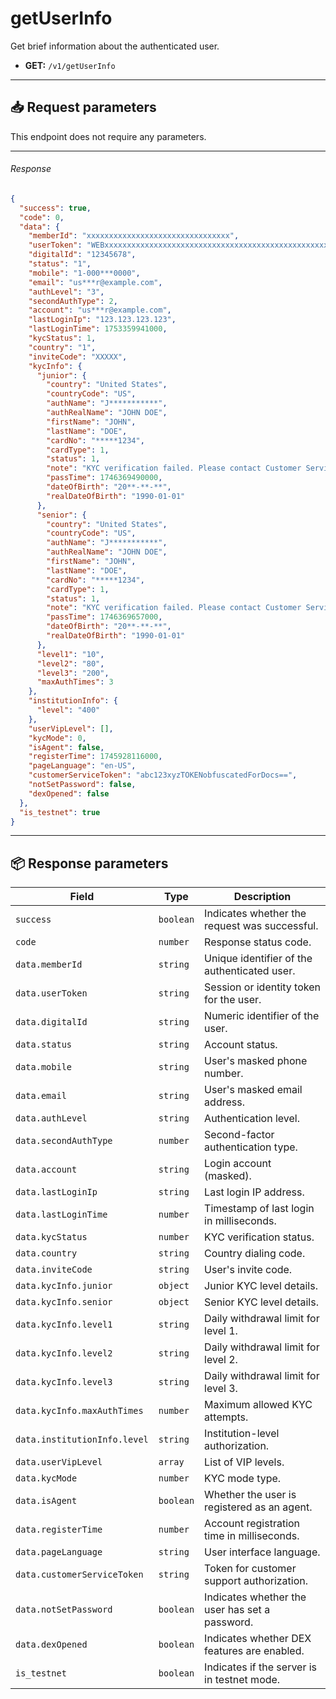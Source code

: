 # getUserInfo

Get brief information about the authenticated user.

- **GET:** `/v1/getUserInfo`

---

## 📥 Request parameters

This endpoint does not require any parameters.

---

###### Response

```json
{
  "success": true,
  "code": 0,
  "data": {
    "memberId": "xxxxxxxxxxxxxxxxxxxxxxxxxxxxxxxx",
    "userToken": "WEBxxxxxxxxxxxxxxxxxxxxxxxxxxxxxxxxxxxxxxxxxxxxxxxxxxxxxxxxxxxxxxxx",
    "digitalId": "12345678",
    "status": "1",
    "mobile": "1-000***0000",
    "email": "us***r@example.com",
    "authLevel": "3",
    "secondAuthType": 2,
    "account": "us***r@example.com",
    "lastLoginIp": "123.123.123.123",
    "lastLoginTime": 1753359941000,
    "kycStatus": 1,
    "country": "1",
    "inviteCode": "XXXXX",
    "kycInfo": {
      "junior": {
        "country": "United States",
        "countryCode": "US",
        "authName": "J***********",
        "authRealName": "JOHN DOE",
        "firstName": "JOHN",
        "lastName": "DOE",
        "cardNo": "*****1234",
        "cardType": 1,
        "status": 1,
        "note": "KYC verification failed. Please contact Customer Service",
        "passTime": 1746369490000,
        "dateOfBirth": "20**-**-**",
        "realDateOfBirth": "1990-01-01"
      },
      "senior": {
        "country": "United States",
        "countryCode": "US",
        "authName": "J***********",
        "authRealName": "JOHN DOE",
        "firstName": "JOHN",
        "lastName": "DOE",
        "cardNo": "*****1234",
        "cardType": 1,
        "status": 1,
        "note": "KYC verification failed. Please contact Customer Service",
        "passTime": 1746369657000,
        "dateOfBirth": "20**-**-**",
        "realDateOfBirth": "1990-01-01"
      },
      "level1": "10",
      "level2": "80",
      "level3": "200",
      "maxAuthTimes": 3
    },
    "institutionInfo": {
      "level": "400"
    },
    "userVipLevel": [],
    "kycMode": 0,
    "isAgent": false,
    "registerTime": 1745928116000,
    "pageLanguage": "en-US",
    "customerServiceToken": "abc123xyzTOKENobfuscatedForDocs==",
    "notSetPassword": false,
    "dexOpened": false
  },
  "is_testnet": true
}
```

---

## 📦 Response parameters

| **Field**                            | **Type**      | **Description**                                             |
|-------------------------------------|---------------|-------------------------------------------------------------|
| `success`                           | `boolean`     | Indicates whether the request was successful.               |
| `code`                              | `number`      | Response status code.                                       |
| `data.memberId`                     | `string`      | Unique identifier of the authenticated user.                |
| `data.userToken`                    | `string`      | Session or identity token for the user.                     |
| `data.digitalId`                    | `string`      | Numeric identifier of the user.                             |
| `data.status`                       | `string`      | Account status.                                             |
| `data.mobile`                       | `string`      | User's masked phone number.                                 |
| `data.email`                        | `string`      | User's masked email address.                                |
| `data.authLevel`                    | `string`      | Authentication level.                                       |
| `data.secondAuthType`              | `number`      | Second-factor authentication type.                          |
| `data.account`                      | `string`      | Login account (masked).                                     |
| `data.lastLoginIp`                 | `string`      | Last login IP address.                                      |
| `data.lastLoginTime`               | `number`      | Timestamp of last login in milliseconds.                    |
| `data.kycStatus`                   | `number`      | KYC verification status.                                    |
| `data.country`                      | `string`      | Country dialing code.                                       |
| `data.inviteCode`                  | `string`      | User's invite code.                                         |
| `data.kycInfo.junior`              | `object`      | Junior KYC level details.                                   |
| `data.kycInfo.senior`              | `object`      | Senior KYC level details.                                   |
| `data.kycInfo.level1`              | `string`      | Daily withdrawal limit for level 1.                         |
| `data.kycInfo.level2`              | `string`      | Daily withdrawal limit for level 2.                         |
| `data.kycInfo.level3`              | `string`      | Daily withdrawal limit for level 3.                         |
| `data.kycInfo.maxAuthTimes`        | `number`      | Maximum allowed KYC attempts.                               |
| `data.institutionInfo.level`       | `string`      | Institution-level authorization.                            |
| `data.userVipLevel`                | `array`       | List of VIP levels.                                         |
| `data.kycMode`                      | `number`      | KYC mode type.                                              |
| `data.isAgent`                      | `boolean`     | Whether the user is registered as an agent.                 |
| `data.registerTime`                | `number`      | Account registration time in milliseconds.                  |
| `data.pageLanguage`                | `string`      | User interface language.                                    |
| `data.customerServiceToken`        | `string`      | Token for customer support authorization.                   |
| `data.notSetPassword`              | `boolean`     | Indicates whether the user has set a password.              |
| `data.dexOpened`                   | `boolean`     | Indicates whether DEX features are enabled.                 |
| `is_testnet`                        | `boolean`     | Indicates if the server is in testnet mode.                 |
